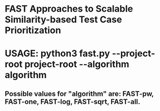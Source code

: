# FAST Approaches to Scalable Similarity-based Test Case Prioritization

# USAGE: python3 fast.py --project-root project-root --algorithm algorithm  

## Possible values for "algorithm" are: FAST-pw, FAST-one, FAST-log, FAST-sqrt, FAST-all.
